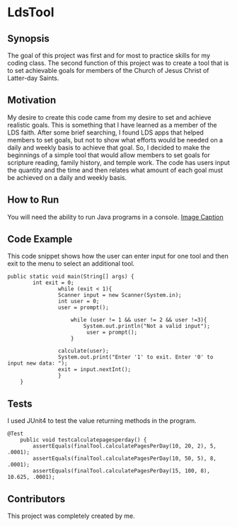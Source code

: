 # LdsTool

## Synopsis
The goal of this project was first and for most to practice skills for my coding class. The second function of this project was to create a tool that is to set achievable goals for members of the Church of Jesus Christ of Latter-day Saints.

## Motivation
My desire to create this code came from my desire to set and achieve realistic goals. This is something that I have learned as a member of the LDS faith. After some brief searching, I found LDS apps that helped members to set goals, but not to show what efforts would be needed on a daily and weekly basis to achieve that goal. So, I decided to make the beginnings of a simple tool that would allow members to set goals for scripture reading, family history, and temple work. The code has users input the quantity and the time and then relates what amount of each goal must be achieved on a daily and weekly basis.

## How to Run
You will need the ability to run Java programs in a console.
[Image Caption](LdsToolpic.png)

## Code Example
This code snippet shows how the user can enter input for one tool and then exit to the menu to select an additional tool.

```
public static void main(String[] args) {
		int exit = 0;
				while (exit < 1){
				Scanner input = new Scanner(System.in);
				int user = 0;
				user = prompt();
				
					while (user != 1 && user != 2 && user !=3){
						System.out.println("Not a valid input");
						 user = prompt();
					}
					
				calculate(user);
				System.out.print("Enter '1' to exit. Enter '0' to input new data: ");
				exit = input.nextInt();
				}
	}
```

## Tests
I used JUnit4 to test the value returning methods in the program.
```
@Test
	public void testcalculatepagesperday() {
		assertEquals(finalTool.calculatePagesPerDay(10, 20, 2), 5, .0001);
		assertEquals(finalTool.calculatePagesPerDay(10, 50, 5), 8, .0001);
		assertEquals(finalTool.calculatePagesPerDay(15, 100, 8), 10.625, .0001);
```

## Contributors
This project was completely created by me.

